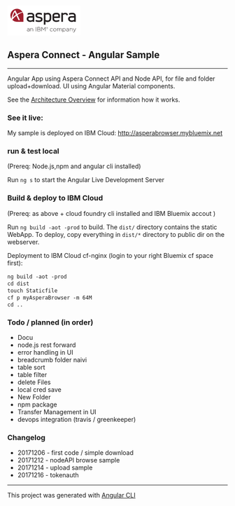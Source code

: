 ![](img/aspera.png)
## Aspera Connect -  Angular Sample 

---

Angular App using Aspera Connect API and Node API, for file and folder upload+download.
UI using Angular Material components.

See the [Architecture Overview](Architecture.md) for information how it works. 

### See it live:
My sample is deployed on IBM Cloud:
http://asperabrowser.mybluemix.net

### run & test local
(Prereq: Node.js,npm and angular cli installed)

Run `ng s` to start the Angular Live Development Server

### Build & deploy to IBM Cloud
(Prereq: as above + cloud foundry cli installed and IBM Bluemix accout )

Run `ng build -aot -prod` to build.  The `dist/` directory contains the static WebApp. 
To deploy, copy everything in `dist/*` directory to public dir on the webserver.

Deployment to IBM Cloud cf-nginx (login to your right Bluemix cf space first):   
```
ng build -aot -prod
cd dist
touch Staticfile
cf p myAsperaBrowser -m 64M
cd ..
``` 

### Todo / planned (in order)
- Docu
- node.js rest forward 
- error handling in UI
- breadcrumb folder naivi
- table sort 
- table filter 
- delete Files 
- local cred save 
- New Folder
- npm package
- Transfer Management in UI 
- devops integration (travis / greenkeeper)

### Changelog
- 20171206 - first code / simple download 
- 20171212 - nodeAPI browse sample 
- 20171214 - upload sample  
- 20171216 - tokenauth  

---

This project was generated with [Angular CLI](https://github.com/angular/angular-cli) 
